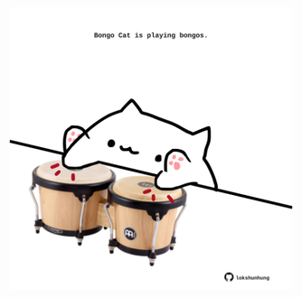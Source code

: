 <!-- built at 07/03/2023, 07:00:57 UTC -->
<p align="center">
  <img width="500" height="500" src="./ReadmeImage.svg">
</p>
